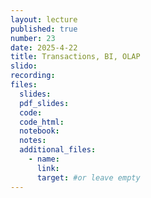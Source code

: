 ```yaml
---
layout: lecture
published: true
number: 23
date: 2025-4-22
title: Transactions, BI, OLAP
slido:
recording: 
files:
  slides: 
  pdf_slides:
  code:
  code_html:
  notebook: 
  notes:
  additional_files:
    - name:
      link:
      target: #or leave empty
---
```


